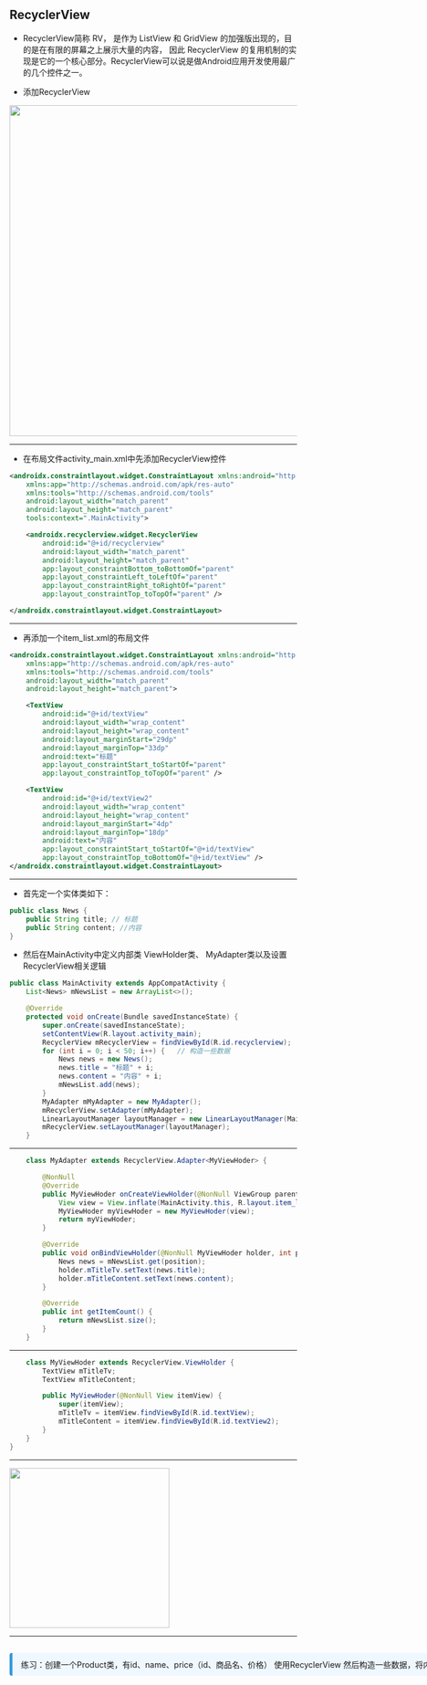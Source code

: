 
## RecyclerView 

- RecyclerView简称 RV， 是作为 ListView 和 GridView 的加强版出现的，目的是在有限的屏幕之上展示大量的内容，
因此 RecyclerView 的复用机制的实现是它的一个核心部分。RecyclerView可以说是做Android应用开发使用最广的几个控件之一。

- 添加RecyclerView


<div class="flex flex-col items-center justify-center">
    <img src="/recycler-view-1.gif" width="580"/>
</div>

---

- 在布局文件activity_main.xml中先添加RecyclerView控件

```xml
<androidx.constraintlayout.widget.ConstraintLayout xmlns:android="http://schemas.android.com/apk/res/android"
    xmlns:app="http://schemas.android.com/apk/res-auto"
    xmlns:tools="http://schemas.android.com/tools"
    android:layout_width="match_parent"
    android:layout_height="match_parent"
    tools:context=".MainActivity">

    <androidx.recyclerview.widget.RecyclerView
        android:id="@+id/recyclerview"
        android:layout_width="match_parent"
        android:layout_height="match_parent"
        app:layout_constraintBottom_toBottomOf="parent"
        app:layout_constraintLeft_toLeftOf="parent"
        app:layout_constraintRight_toRightOf="parent"
        app:layout_constraintTop_toTopOf="parent" />

</androidx.constraintlayout.widget.ConstraintLayout>
```
---

- 再添加一个item_list.xml的布局文件

```xml
<androidx.constraintlayout.widget.ConstraintLayout xmlns:android="http://schemas.android.com/apk/res/android"
    xmlns:app="http://schemas.android.com/apk/res-auto"
    xmlns:tools="http://schemas.android.com/tools"
    android:layout_width="match_parent"
    android:layout_height="match_parent">

    <TextView
        android:id="@+id/textView"
        android:layout_width="wrap_content"
        android:layout_height="wrap_content"
        android:layout_marginStart="29dp"
        android:layout_marginTop="33dp"
        android:text="标题"
        app:layout_constraintStart_toStartOf="parent"
        app:layout_constraintTop_toTopOf="parent" />

    <TextView
        android:id="@+id/textView2"
        android:layout_width="wrap_content"
        android:layout_height="wrap_content"
        android:layout_marginStart="4dp"
        android:layout_marginTop="18dp"
        android:text="内容"
        app:layout_constraintStart_toStartOf="@+id/textView"
        app:layout_constraintTop_toBottomOf="@+id/textView" />
</androidx.constraintlayout.widget.ConstraintLayout>
```

---

- 首先定一个实体类如下：

```java
public class News {
    public String title; // 标题
    public String content; //内容
}
```

- 然后在MainActivity中定义内部类 ViewHolder类、 MyAdapter类以及设置RecyclerView相关逻辑

```java
public class MainActivity extends AppCompatActivity {
    List<News> mNewsList = new ArrayList<>();

    @Override
    protected void onCreate(Bundle savedInstanceState) {
        super.onCreate(savedInstanceState);
        setContentView(R.layout.activity_main);
        RecyclerView mRecyclerView = findViewById(R.id.recyclerview);
        for (int i = 0; i < 50; i++) {   // 构造一些数据
            News news = new News();
            news.title = "标题" + i;
            news.content = "内容" + i;
            mNewsList.add(news);
        }
        MyAdapter mMyAdapter = new MyAdapter();
        mRecyclerView.setAdapter(mMyAdapter);
        LinearLayoutManager layoutManager = new LinearLayoutManager(MainActivity.this);
        mRecyclerView.setLayoutManager(layoutManager);
    }

```
---

```java
    class MyAdapter extends RecyclerView.Adapter<MyViewHoder> {

        @NonNull
        @Override
        public MyViewHoder onCreateViewHolder(@NonNull ViewGroup parent, int viewType) {
            View view = View.inflate(MainActivity.this, R.layout.item_list, null);
            MyViewHoder myViewHoder = new MyViewHoder(view);
            return myViewHoder;
        }

        @Override
        public void onBindViewHolder(@NonNull MyViewHoder holder, int position) {
            News news = mNewsList.get(position);
            holder.mTitleTv.setText(news.title);
            holder.mTitleContent.setText(news.content);
        }

        @Override
        public int getItemCount() {
            return mNewsList.size();
        }
    }
```
---

```java
    class MyViewHoder extends RecyclerView.ViewHolder {
        TextView mTitleTv;
        TextView mTitleContent;

        public MyViewHoder(@NonNull View itemView) {
            super(itemView);
            mTitleTv = itemView.findViewById(R.id.textView);
            mTitleContent = itemView.findViewById(R.id.textView2);
        }
    }
}
```

---

<div class="flex flex-col items-center justify-center">
    <img src="/recycler-view-2.gif"  width="280"/>
</div>

---

<div v-click style="margin-top: 15px; border-left: 5px solid #3498db; background: #f0f8ff; padding: 10px 15px; border-radius: 4px; display: inline-block;width: 800px;"> 练习：创建一个Product类，有id、name、price（id、商品名、价格） 使用RecyclerView 然后构造一些数据，将内容显示出来</div>
